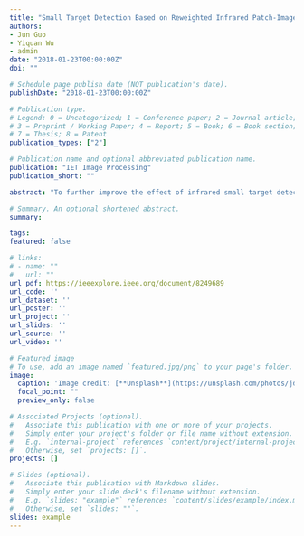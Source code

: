 ```yaml
---
title: "Small Target Detection Based on Reweighted Infrared Patch-Image Model"
authors:
- Jun Guo
- Yiquan Wu
- admin
date: "2018-01-23T00:00:00Z"
doi: ""

# Schedule page publish date (NOT publication's date).
publishDate: "2018-01-23T00:00:00Z"

# Publication type.
# Legend: 0 = Uncategorized; 1 = Conference paper; 2 = Journal article;
# 3 = Preprint / Working Paper; 4 = Report; 5 = Book; 6 = Book section;
# 7 = Thesis; 8 = Patent
publication_types: ["2"]

# Publication name and optional abbreviated publication name.
publication: "IET Image Processing"
publication_short: ""

abstract: "To further improve the effect of infrared small target detection, a reweighted infrared patch-image model is proposed. First, the authors point out that the nuclear norm in the infrared patch-image model could easily leave some sparse background edges in the target patch-image, leading to an inaccurate background estimation. Then, to overcome this defect, the reweighted nuclear norm is adopted to constrain the background patch-image, which could preserve the background edges better. Considering that some non-target sparse points could not be suppressed by only using l 1 norm, the authors introduce the reweighted L1 norm to further enhance the sparsity of target image. Finally, the proposed model is formulated as a reweighted robust principal component analysis problem and solved by the inexact augmented Lagrangian multiplier method. Extensive experiments show that the proposed model outperforms the other six competitive methods in suppressing background clutter and detecting target."

# Summary. An optional shortened abstract.
summary: 

tags:
featured: false

# links:
# - name: ""
#   url: ""
url_pdf: https://ieeexplore.ieee.org/document/8249689
url_code: ''
url_dataset: ''
url_poster: ''
url_project: ''
url_slides: ''
url_source: ''
url_video: ''

# Featured image
# To use, add an image named `featured.jpg/png` to your page's folder. 
image:
  caption: 'Image credit: [**Unsplash**](https://unsplash.com/photos/jdD8gXaTZsc)'
  focal_point: ""
  preview_only: false

# Associated Projects (optional).
#   Associate this publication with one or more of your projects.
#   Simply enter your project's folder or file name without extension.
#   E.g. `internal-project` references `content/project/internal-project/index.md`.
#   Otherwise, set `projects: []`.
projects: []

# Slides (optional).
#   Associate this publication with Markdown slides.
#   Simply enter your slide deck's filename without extension.
#   E.g. `slides: "example"` references `content/slides/example/index.md`.
#   Otherwise, set `slides: ""`.
slides: example
---
```

